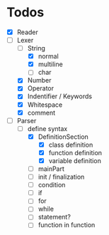 # Todos

- [X] Reader
- [ ] Lexer
  - [ ] String
    - [X] normal
    - [X] multiline
    - [ ] char
  - [X] Number
  - [X] Operator
  - [X] Indentifier / Keywords
  - [X] Whitespace
  - [X] comment
- [ ] Parser
  - [ ] define syntax
    - [X] DefinitionSection
      - [X] class definition  
      - [X] function definition
      - [X] variable definition
    - [ ] mainPart
    - [ ] init / finalization
    - [ ] condition
    - [ ] if
    - [ ] for
    - [ ] while
    - [ ] statement?
    - [ ] function in function